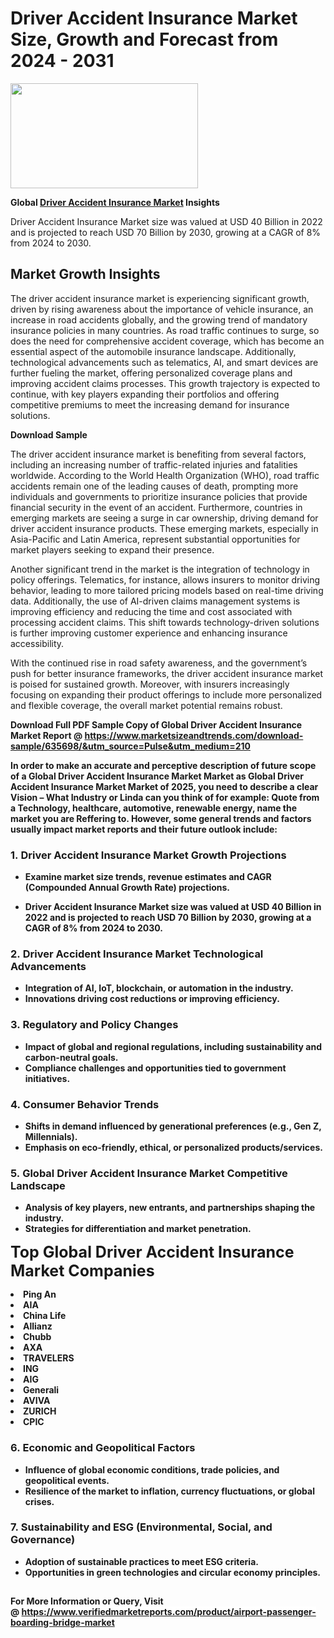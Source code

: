 <H1>Driver Accident Insurance Market Size, Growth and Forecast from 2024 - 2031</H1><img class="aligncenter size-medium wp-image-584254" src="https://thirdeyenews.in/wp-content/uploads/2024/09/Global-Market-Research-300x168.jpeg" alt="" width="300" height="168" /><p><strong>Global&nbsp;<a href="https://www.marketsizeandtrends.com/download-sample/635698/&amp;utm_source=Pulse&amp;utm_medium=210">Driver Accident Insurance Market</a> Insights</strong></p><p>Driver Accident Insurance Market size was valued at USD 40 Billion in 2022 and is projected to reach USD 70 Billion by 2030, growing at a CAGR of 8% from 2024 to 2030.</p><p><h2>Market Growth Insights</h2> <p>The driver accident insurance market is experiencing significant growth, driven by rising awareness about the importance of vehicle insurance, an increase in road accidents globally, and the growing trend of mandatory insurance policies in many countries. As road traffic continues to surge, so does the need for comprehensive accident coverage, which has become an essential aspect of the automobile insurance landscape. Additionally, technological advancements such as telematics, AI, and smart devices are further fueling the market, offering personalized coverage plans and improving accident claims processes. This growth trajectory is expected to continue, with key players expanding their portfolios and offering competitive premiums to meet the increasing demand for insurance solutions.</p> <p><strong>Download Sample</strong></p> <p>The driver accident insurance market is benefiting from several factors, including an increasing number of traffic-related injuries and fatalities worldwide. According to the World Health Organization (WHO), road traffic accidents remain one of the leading causes of death, prompting more individuals and governments to prioritize insurance policies that provide financial security in the event of an accident. Furthermore, countries in emerging markets are seeing a surge in car ownership, driving demand for driver accident insurance products. These emerging markets, especially in Asia-Pacific and Latin America, represent substantial opportunities for market players seeking to expand their presence.</p> <p>Another significant trend in the market is the integration of technology in policy offerings. Telematics, for instance, allows insurers to monitor driving behavior, leading to more tailored pricing models based on real-time driving data. Additionally, the use of AI-driven claims management systems is improving efficiency and reducing the time and cost associated with processing accident claims. This shift towards technology-driven solutions is further improving customer experience and enhancing insurance accessibility.</p> <p>With the continued rise in road safety awareness, and the government’s push for better insurance frameworks, the driver accident insurance market is poised for sustained growth. Moreover, with insurers increasingly focusing on expanding their product offerings to include more personalized and flexible coverage, the overall market potential remains robust.</p> <p><strong></p><p><span class=""><strong>Download Full PDF Sample Copy of Global Driver Accident Insurance Market Report</strong> @ <a href="https://www.marketsizeandtrends.com/download-sample/635698/&amp;utm_source=Pulse&amp;utm_medium=210" target="_blank">https://www.marketsizeandtrends.com/download-sample/635698/&amp;utm_source=Pulse&amp;utm_medium=210</a></span></p><p>In order to make an accurate and perceptive description of future scope of a Global&nbsp;Driver Accident Insurance Market Market as Global&nbsp;Driver Accident Insurance Market Market of 2025, you need to describe a clear Vision &ndash; What Industry or Linda can you think of for example: Quote from a Technology, healthcare, automotive, renewable energy, name the market you are Reffering to. However, some general trends and factors usually impact market reports and their future outlook include:</p><h3>1.&nbsp;<strong>Driver Accident Insurance Market Growth Projections</strong></h3><ul><li>Examine market size trends, revenue estimates and CAGR (Compounded Annual Growth Rate) projections.</li><li><p>Driver Accident Insurance Market size was valued at USD 40 Billion in 2022 and is projected to reach USD 70 Billion by 2030, growing at a CAGR of 8% from 2024 to 2030.</p></li></ul><h3>2.&nbsp;<strong>Driver Accident Insurance Market Technological Advancements</strong></h3><ul><li>Integration of AI, IoT, blockchain, or automation in the industry.</li><li>Innovations driving cost reductions or improving efficiency.</li></ul><h3>3.&nbsp;<strong>Regulatory and Policy Changes</strong></h3><ul><li>Impact of global and regional regulations, including sustainability and carbon-neutral goals.</li><li>Compliance challenges and opportunities tied to government initiatives.</li></ul><h3>4.&nbsp;<strong>Consumer Behavior Trends</strong></h3><ul><li>Shifts in demand influenced by generational preferences (e.g., Gen Z, Millennials).</li><li>Emphasis on eco-friendly, ethical, or personalized products/services.</li></ul><h3>5.&nbsp;<strong>Global Driver Accident Insurance Market Competitive Landscape</strong></h3><ul><li>Analysis of key players, new entrants, and partnerships shaping the industry.</li><li>Strategies for differentiation and market penetration.</li></ul><p data-pm-slice="1 1 []"><span style="color: inherit; font-family: inherit; font-size: 25px;">Top Global Driver Accident Insurance Market Companies</span></p><div class="" data-test-id=""><p><li>Ping An</li><li> AIA</li><li> China Life</li><li> Allianz</li><li> Chubb</li><li> AXA</li><li> TRAVELERS</li><li> ING</li><li> AIG</li><li> Generali</li><li> AVIVA</li><li> ZURICH</li><li> CPIC</li></p></div><h3>6.&nbsp;<strong>Economic and Geopolitical Factors</strong></h3><ul><li>Influence of global economic conditions, trade policies, and geopolitical events.</li><li>Resilience of the market to inflation, currency fluctuations, or global crises.</li></ul><h3>7.&nbsp;<strong>Sustainability and ESG (Environmental, Social, and Governance)</strong></h3><ul><li>Adoption of sustainable practices to meet ESG criteria.</li><li>Opportunities in green technologies and circular economy principles.</li></ul><h2><strong style="font-size: 14px;">For More Information or Query, Visit @&nbsp;</strong><a style="background-color: #ffffff; font-size: 14px;" href="https://www.marketsizeandtrends.com/report/driver-accident-insurance-market/" target="_blank">https://www.verifiedmarketreports.com/product/airport-passenger-boarding-bridge-market</a></h2>
